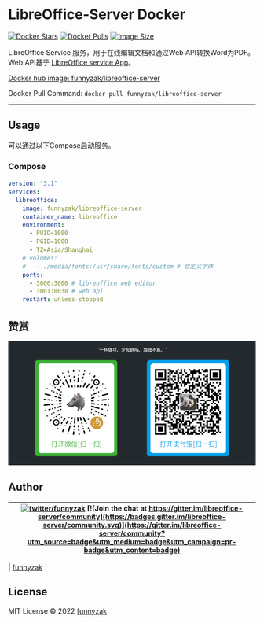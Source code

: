 # LibreOffice-Server Docker

[![Docker Stars](https://img.shields.io/docker/stars/funnyzak/libreoffice-server.svg?style=flat-square)](https://hub.docker.com/r/funnyzak/libreoffice-server/)
[![Docker Pulls](https://img.shields.io/docker/pulls/funnyzak/libreoffice-server.svg?style=flat-square)](https://hub.docker.com/r/funnyzak/libreoffice-server/)
[![Image Size](https://img.shields.io/docker/image-size/funnyzak/libreoffice-server)](https://hub.docker.com/r/funnyzak/libreoffice-server/)

LibreOffice Service 服务，用于在线编辑文档和通过Web API转换Word为PDF。Web API基于 [LibreOffice service App](https://github.com/funnyzak/libreoffice-server)。

[Docker hub image: funnyzak/libreoffice-server](https://hub.docker.com/r/funnyzak/libreoffice-server)

Docker Pull Command: `docker pull funnyzak/libreoffice-server`

---


## Usage

可以通过以下Compose启动服务。
### Compose 

```yml
version: "3.1"
services:
  libreoffice:
    image: funnyzak/libreoffice-server
    container_name: libreoffice
    environment:
      - PUID=1000
      - PGID=1000
      - TZ=Asia/Shanghai
    # volumes:
    #   - ./media/fonts:/usr/share/fonts/custom # 自定义字体
    ports:
      - 3000:3000 # libreoffice web editor
      - 3001:8038 # web api
    restart: unless-stopped
```

## 赞赏

![赞赏](https://raw.githubusercontent.com/funnyzak/funnyzak/master/public/assets/img/coffee.png)

## Author

| [![twitter/funnyzak](https://s.gravatar.com/avatar/c2437e240644b1317a4a356c6d6253ee?s=70)](https://twitter.com/funnyzak 'Follow @funnyzak on Twitter') [![Join the chat at https://gitter.im/libreoffice-server/community](https://badges.gitter.im/libreoffice-server/community.svg)](https://gitter.im/libreoffice-server/community?utm_source=badge&utm_medium=badge&utm_campaign=pr-badge&utm_content=badge) |
| ---------------------------------------------------------------------------------------------------------------------------------------------------------------------------------------------------------------------------------------------------------------------------------------------------------------------------------------------------------------------------------------------------------------- |

| [funnyzak](https://yycc.me/)

## License

MIT License © 2022 [funnyzak](https://github.com/funnyzak)